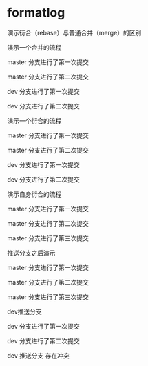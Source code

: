 # formatlog

演示衍合（rebase）与普通合并（merge）的区别

演示一个合并的流程

master 分支进行了第一次提交

master 分支进行了第二次提交

dev 分支进行了第一次提交

dev 分支进行了第二次提交

演示一个衍合的流程

master 分支进行了第一次提交

master 分支进行了第二次提交

dev 分支进行了第一次提交

dev 分支进行了第二次提交

演示自身衍合的流程

master 分支进行了第一次提交

master 分支进行了第二次提交

master 分支进行了第三次提交

推送分支之后演示

master 分支进行了第一次提交

master 分支进行了第二次提交

master 分支进行了第三次提交

dev推送分支

dev 分支进行了第一次提交

dev 分支进行了第二次提交

dev 推送分支 存在冲突
